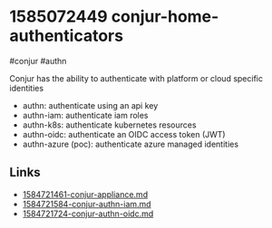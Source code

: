 # 1585072449 conjur-home-authenticators
#conjur #authn

Conjur has the ability to authenticate with platform or cloud specific identities
- authn: authenticate using an api key
- authn-iam: authenticate iam roles
- authn-k8s: authenticate kubernetes resources
- authn-oidc: authenticate an OIDC access token (JWT)
- authn-azure (poc): authenticate azure managed identities

## Links
- [1584721461-conjur-appliance.md](1584721461-conjur-appliance.md)
- [1584721584-conjur-authn-iam.md](1584721584-conjur-authn-iam.md)
- [1584721724-conjur-authn-oidc.md](1584721724-conjur-authn-oidc.md)
